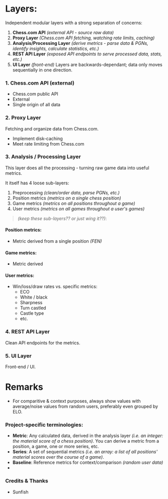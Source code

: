 # Layers:
Independent modular layers with a strong separation of concerns:
1. **Chess.com API** *(external API - source raw data)*
2. **Proxy Layer** *(Chess.com API fetching, watching rate limits, caching)*
3. **Analysis/Processing Layer** *(derive metrics - parse data & PGNs, identify insights, calculate statistics, etc.)*
4. **REST API Layer** *(exposed API endpoints to serve processed data, stats, etc.)*
5. **UI Layer** *(front-end)*
Layers are backwards-dependant; data only moves sequentially in one direction.

### 1. Chess.com API (external)
 - Chess.com public API
 - External
 - Single origin of all data

### 2. Proxy Layer
Fetching and organize data from Chess.com.
 - Implement disk-caching
 - Meet rate limiting from Chess.com

### 3. Analysis / Processing Layer
This layer does all the processing - turning raw game data into useful metrics.

It itself has 4 loose sub-layers:
 1. Preprocessing *(clean/order data, parse PGNs, etc.)*
 2. Position metrics *(metrics on a single chess position)*
 3. Game metrics *(metrics on all positions throughout a game)*
 4. User metrics *(metrics on all games throughout a user's games)*
>*(keep these sub-layers?? or just wing it??)*:


#### Position metrics:
 - Metric derived from a single position *(FEN)*
#### Game metrics:
 - Metric derived 
#### User metrics:
  - Win/loss/draw rates vs. specific metrics:
    - ECO
    - White / black
    - Sharpness
    - Turn castled
    - Castle type
    - etc.

### 4. REST API Layer
Clean API endpoints for the metrics.

### 5. UI Layer
Front-end / UI.


# Remarks
- For comparitive & context purposes, always show values with average/noise values from random users, preferably even grouped by ELO.

### Project-specific terminologies:
- **Metric**: Any calculated data, derived in the analysis layer *(i.e. an integer: the material score of a chess position)*. You can derive a metric from a position, a game, one or more series, etc.
- **Series**: A set of sequential metrics *(i.e. an array: a list of all positions' material scores over the course of a game)*.
- **Baseline**: Reference metrics for context/comparison *(random user data)*
- 


### Credits & Thanks
- Sunfish
